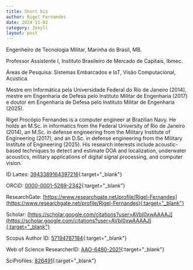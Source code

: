 ```yaml
---
title: Short bio
author: Rigel Fernandes
date: 2024-11-02
category: Jekyll
layout: post
---
```


Engenheiro de Tecnologia Militar, Marinha do Brasil, MB.

Professor Assistente I, Instituto Brasileiro de Mercado de Capitais, Ibmec.

Áreas de Pesquisa: Sistemas Embarcados e IoT, Visão Computacional, Acústica.

Mestre em Informática pela Universidade Federal do Rio de Janeiro (2014), mestre em Engenharia de Defesa pelo Instituto Militar de Engenharia (2017) e doutor em Engenharia de Defesa pelo Instituto Militar de Engenharia (2025).

Rigel Procópio Fernandes is a computer engineer at Brazilian Navy. He holds an M.Sc. in informatics from the Federal University of Rio de Janeiro (2014), an M.Sc. in defense engineering from the Military Institute of Engineering (2017), and an D.Sc. in defense engineering from the Military Institute of Engineering (2025). His research interests include acoustic-based techniques to detect and estimate DOA and localization, underwater acoustics, military applications of digital signal processing, and computer vision.

ID Lattes: [3943389164397216](https://lattes.cnpq.br/3943389164397216){:target="_blank"}

<span class="fab fa-orcid"/> ORCiD: [0000-0001-5269-2342](https://orcid.org/0000-0001-5269-2342){:target="_blank"}

ResearchGate: [https://www.researchgate.net/profile/Rigel-Fernandes](https://www.researchgate.net/profile/Rigel-Fernandes){:target="_blank"}

Scholar: [https://scholar.google.com/citations?user=AVbI0xwAAAAJ](https://scholar.google.com/citations?user=AVbI0xwAAAAJ){:target="_blank"}

Scopus Author ID: [57194787184](https://www.scopus.com/authid/detail.uri?authorId=57194787184){:target="_blank"}

Web of Science ResearcherID: [AAO-6480-2021](https://www.webofscience.com/wos/author/record/AAO-6480-2021){:target="_blank"}

SciProfiles: [826491](https://sciprofiles.com/profile/826491){:target="_blank"}
